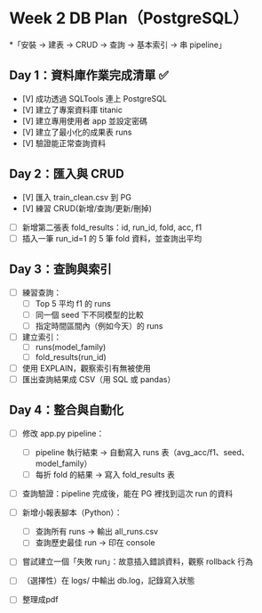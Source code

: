 # Week 2 DB Plan（PostgreSQL）
*「安裝 → 建表 → CRUD → 查詢 → 基本索引 → 串 pipeline」

## Day 1：資料庫作業完成清單 ✅
- [V] 成功透過 SQLTools 連上 PostgreSQL
- [V] 建立了專案資料庫 titanic
- [V] 建立專用使用者 app 並設定密碼
- [V] 建立了最小化的成果表 runs
- [V] 驗證能正常查詢資料

## Day 2：匯入與 CRUD
- [V] 匯入 train_clean.csv 到 PG
- [V] 練習 CRUD(新增/查詢/更新/刪掉)
- [ ] 新增第二張表 fold_results：id, run_id, fold, acc, f1
- [ ] 插入一筆 run_id=1 的 5 筆 fold 資料，並查詢出平均

## Day 3：查詢與索引
- [ ] 練習查詢：
  - [ ] Top 5 平均 f1 的 runs
  - [ ] 同一個 seed 下不同模型的比較
  - [ ] 指定時間區間內（例如今天）的 runs
- [ ] 建立索引：
  - [ ] runs(model_family)
  - [ ] fold_results(run_id)
- [ ] 使用 EXPLAIN，觀察索引有無被使用
- [ ] 匯出查詢結果成 CSV（用 SQL 或 pandas）

## Day 4：整合與自動化
- [ ] 修改 app.py pipeline：
  - [ ] pipeline 執行結束 → 自動寫入 runs 表（avg_acc/f1、seed、model_family）
  - [ ] 每折 fold 的結果 → 寫入 fold_results 表
- [ ] 查詢驗證：pipeline 完成後，能在 PG 裡找到這次 run 的資料
- [ ] 新增小報表腳本（Python）：
  - [ ] 查詢所有 runs → 輸出 all_runs.csv
  - [ ] 查詢歷史最佳 run → 印在 console
- [ ] 嘗試建立一個「失敗 run」：故意插入錯誤資料，觀察 rollback 行為
- [ ] （選擇性）在 logs/ 中輸出 db.log，記錄寫入狀態

- [ ] 整理成pdf












